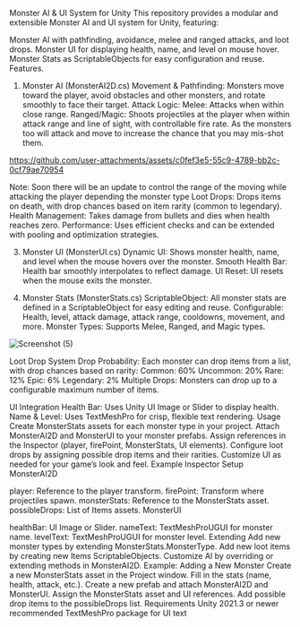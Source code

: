 Monster AI & UI System for Unity
This repository provides a modular and extensible Monster AI and UI system for Unity, featuring:

Monster AI with pathfinding, avoidance, melee and ranged attacks, and loot drops.
Monster UI for displaying health, name, and level on mouse hover.
Monster Stats as ScriptableObjects for easy configuration and reuse.
Features.

1. Monster AI (MonsterAI2D.cs)
Movement & Pathfinding:
Monsters move toward the player, avoid obstacles and other monsters, and rotate smoothly to face their target.
Attack Logic:
Melee: Attacks when within close range.
Ranged/Magic: Shoots projectiles at the player when within attack range and line of sight, with controllable fire rate.
As the monsters too will attack and move to increase the chance that you may mis-shot them.

https://github.com/user-attachments/assets/c0fef3e5-55c9-4789-bb2c-0cf79ae70954

Note: Soon there will be an update to control the range of the moving while attacking the player depending the monster type
Loot Drops:
Drops items on death, with drop chances based on item rarity (common to legendary).
Health Management:
Takes damage from bullets and dies when health reaches zero.
Performance:
Uses efficient checks and can be extended with pooling and optimization strategies.


3. Monster UI (MonsterUI.cs)
Dynamic UI:
Shows monster health, name, and level when the mouse hovers over the monster.
Smooth Health Bar:
Health bar smoothly interpolates to reflect damage.
UI Reset:
UI resets when the mouse exits the monster.

4. Monster Stats (MonsterStats.cs)
ScriptableObject:
All monster stats are defined in a ScriptableObject for easy editing and reuse.
Configurable:
Health, level, attack damage, attack range, cooldowns, movement, and more.
Monster Types:
Supports Melee, Ranged, and Magic types.

![Screenshot (5)](https://github.com/user-attachments/assets/3ec4c1a6-594f-47dc-b22e-9f84292f179c)

Loot Drop System
Drop Probability:
Each monster can drop items from a list, with drop chances based on rarity:
Common: 60%
Uncommon: 20%
Rare: 12%
Epic: 6%
Legendary: 2%
Multiple Drops:
Monsters can drop up to a configurable maximum number of items.

UI Integration
Health Bar:
Uses Unity UI Image or Slider to display health.
Name & Level:
Uses TextMeshPro for crisp, flexible text rendering.
Usage
Create MonsterStats assets for each monster type in your project.
Attach MonsterAI2D and MonsterUI to your monster prefabs.
Assign references in the Inspector (player, firePoint, MonsterStats, UI elements).
Configure loot drops by assigning possible drop items and their rarities.
Customize UI as needed for your game’s look and feel.
Example Inspector Setup
MonsterAI2D

player: Reference to the player transform.
firePoint: Transform where projectiles spawn.
monsterStats: Reference to the MonsterStats asset.
possibleDrops: List of Items assets.
MonsterUI

healthBar: UI Image or Slider.
nameText: TextMeshProUGUI for monster name.
levelText: TextMeshProUGUI for monster level.
Extending
Add new monster types by extending MonsterStats.MonsterType.
Add new loot items by creating new Items ScriptableObjects.
Customize AI by overriding or extending methods in MonsterAI2D.
Example: Adding a New Monster
Create a new MonsterStats asset in the Project window.
Fill in the stats (name, health, attack, etc.).
Create a new prefab and attach MonsterAI2D and MonsterUI.
Assign the MonsterStats asset and UI references.
Add possible drop items to the possibleDrops list.
Requirements
Unity 2021.3 or newer recommended
TextMeshPro package for UI text
